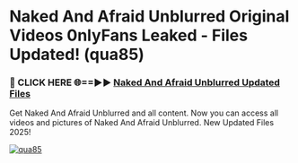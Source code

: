 # Naked And Afraid Unblurred Original Videos 0nlyFans Leaked - Files Updated! (qua85)

<h3>🔴 CLICK HERE 🌐==►► <a href="https://tinyurl.com/up5wt9bj" rel="nofollow">Naked And Afraid Unblurred Updated Files</a></h3>

Get Naked And Afraid Unblurred and all content. Now you can access all videos and pictures of Naked And Afraid Unblurred. New Updated Files 2025!

[![qua85](https://i.imgur.com/ABiUzMV.gif)](https://tinyurl.com/up5wt9bj)
